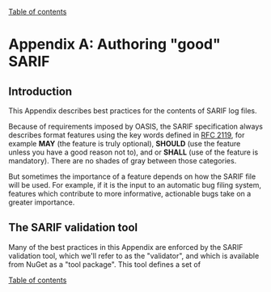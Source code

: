 [Table of contents](../README.md#contents)

# Appendix A: Authoring "good" SARIF

## Introduction

This Appendix describes best practices for the contents of SARIF log files.

Because of requirements imposed by OASIS, the SARIF specification always describes format features
using the key words defined in [RFC 2119](https://www.ietf.org/rfc/rfc2119.txt), for example
**MAY** (the feature is truly optional), **SHOULD** (use the feature unless you have a good reason not to),
and or **SHALL** (use of the feature is mandatory). There are no shades of gray between those categories.

But sometimes the importance of a feature depends on how the SARIF file will be used.
For example, if it is the input to an automatic bug filing system,
features which contribute to more informative, actionable bugs take on a greater importance.

## The SARIF validation tool

Many of the best practices in this Appendix are enforced by the SARIF validation tool,
which we'll refer to as the "validator",
and which is available from NuGet as a "tool package".
This tool defines a set of 


[Table of contents](../README.md#contents)